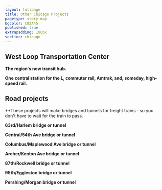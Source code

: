 ```yaml
---
layout: fullpage
title: Other Chicago Projects
pagetype: story map
bgcolor: C82A45
published: true
extrapadding: 100px
section: chicago
---
```


## West Loop Transportation Center
**The region's new transit hub.**

**One central station for the L, commuter rail, Amtrak, and, someday, high-speed rail.**


## Road projects

**These projects will make bridges and tunnels for freight trains - so you don't have to wait for the train to pass.

 **63rd/Harlem bridge or tunnel**

 **Central/54th Ave bridge or tunnel**

 **Columbus/Maplewood Ave bridge or tunnel**

 **Archer/Kenton Ave bridge or tunnel**

 **87th/Rockwell bridge or tunnel**

 **95th/Eggleston bridge or tunnel**

 **Pershing/Morgan bridge or tunnel**